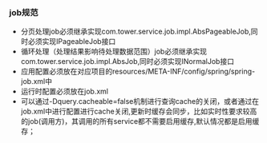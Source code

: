 ### job规范

+ 分页处理job必须继承实现com.tower.service.job.impl.AbsPageableJob,同时必须实现IPageableJob接口
+ 循环处理（处理结果影响待处理数据范围）job必须继承实现com.tower.service.job.impl.AbsJob,同时必须实现INormalJob接口
+ 应用配置必须放在对应项目的resources/META-INF/config/spring/spring-job.xml中
+ 运行时配置必须放在job.xml
+ 可以通过-Dquery.cacheable=false机制进行查询cache的关闭，或者通过在job.xml中进行配置进行cache关闭,更新时缓存会同步，比如实时性要求较高的job(调用方)，其调用的所有service都不需要启用缓存,默认情况都是启用缓存；
	
